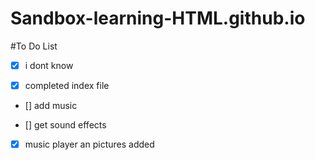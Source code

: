 # Sandbox-learning-HTML.github.io
#To Do List

 - [x] i dont know

 - [x] completed index file

 - [] add music

 - [] get sound effects

 - [x] music player an pictures added